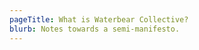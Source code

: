 ```yaml
---
pageTitle: What is Waterbear Collective?
blurb: Notes towards a semi-manifesto.
---
```


<!--<img src="img/tarp.png">-->

